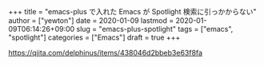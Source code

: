 +++
title = "emacs-plus で入れた Emacs が Spotlight 検索に引っかからない"
author = ["yewton"]
date = 2020-01-09
lastmod = 2020-01-09T06:14:26+09:00
slug = "emacs-plus-spotlight"
tags = ["emacs", "spotlight"]
categories = ["Emacs"]
draft = true
+++

<https://qiita.com/delphinus/items/438046d2bbeb3e63f8fa>
